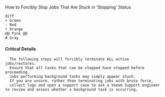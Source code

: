 How to Forcibly Stop Jobs That Are Stuck in ‘Stopping’ Status
```
diff
+ Green
- Red
! Orange
@@ Pink @@
# Gray
```

#### Critical Details

```
  The following steps will forcibly terminate ALL active jobs/restores.
  Ensure that all tasks that can be stopped have stopped before proceeding.
  Jobs performing background tasks may simply appear stuck.
  If you are unsure, rather than terminating jobs with brute force, 
  collect logs and open a support case to ask a Veeam Support engineer to review and assess whether a background task is occurring.
  ```

```
```

```
```

```
```

